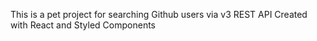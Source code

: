 This is a pet project for searching Github users via v3 REST API
Created with React and Styled Components
